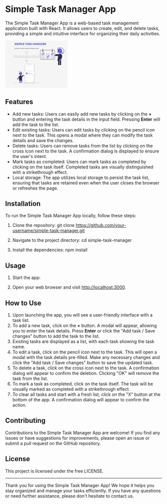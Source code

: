 # Simple Task Manager App

The Simple Task Manager App is a web-based task management application built with React. It allows users to create, edit, and delete tasks, providing a simple and intuitive interface for organizing their daily activities.

<a href="https://www.example.com"><img src="./src/Assets/planer.png" alt="Screenshot" width="200"></a>


## Features

- Add new tasks: Users can easily add new tasks by clicking on the **+** button and entering the task details in the input field. Pressing **Enter** will add the task to the list.
- Edit existing tasks: Users can edit tasks by clicking on the pencil icon next to the task. This opens a modal where they can modify the task details and save the changes.
- Delete tasks: Users can remove tasks from the list by clicking on the cross icon next to the task. A confirmation dialog is displayed to ensure the user's intent.
- Mark tasks as completed: Users can mark tasks as completed by clicking on the task itself. Completed tasks are visually distinguished with a strikethrough effect.
- Local storage: The app utilizes local storage to persist the task list, ensuring that tasks are retained even when the user closes the browser or refreshes the page.

## Installation

To run the Simple Task Manager App locally, follow these steps:

1. Clone the repository:
git clone https://github.com/your-username/simple-task-manager.git

2. Navigate to the project directory:
cd simple-task-manager

3. Install the dependencies:
npm install


## Usage

1. Start the app:


2. Open your web browser and visit [http://localhost:3000](http://localhost:3000).

## How to Use

1. Upon launching the app, you will see a user-friendly interface with a task list.
2. To add a new task, click on the **+** button. A modal will appear, allowing you to enter the task details. Press **Enter** or click the "Add task / Save changes" button to add the task to the list.
3. Existing tasks are displayed as a list, with each task showing the task name.
4. To edit a task, click on the pencil icon next to the task. This will open a modal with the task details pre-filled. Make any necessary changes and click the "Add task / Save changes" button to save the updated task.
5. To delete a task, click on the cross icon next to the task. A confirmation dialog will appear to confirm the deletion. Clicking "OK" will remove the task from the list.
6. To mark a task as completed, click on the task itself. The task will be visually marked as completed with a strikethrough effect.
7. To clear all tasks and start with a fresh list, click on the "X" button at the bottom of the app. A confirmation dialog will appear to confirm the action.

## Contributing

Contributions to the Simple Task Manager App are welcome! If you find any issues or have suggestions for improvements, please open an issue or submit a pull request on the GitHub repository.

## License

This project is licensed under the free LICENSE.

---

Thank you for using the Simple Task Manager App! We hope it helps you stay organized and manage your tasks efficiently. If you have any questions or need further assistance, please don't hesitate to contact us.

